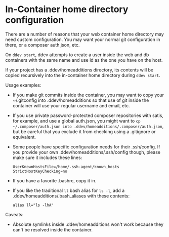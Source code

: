 <h1> In-Container home directory configuration</h1>

There are a number of reasons that your web container home directory may need custom configuration. You may want your normal git configuration in there, or a composer auth.json, etc.

On `ddev start`, ddev attempts to create a user inside the web and db containers with the same name and use id as the one you have on the host. 

If your project has a .ddev/homeadditions directory, its contents will be copied recursively into the in-container home directory during `ddev start`. 

Usage examples:

* If you make git commits inside the container, you may want to copy your ~/.gitconfig into .ddev/homeadditions so that use of git inside the container will use your regular username and email, etc.
* If you use private password-protected composer repositories with satis, for example, and use a global auth.json, you might want to `cp ~/.composer/auth.json into .ddev/homeadditions/.composer/auth.json`, but be careful that you exclude it from checking using a .gitignore or equivalent.
* Some people have specific configuration needs for their .ssh/config. If you provide your own .ddev/homeadditions/.ssh/config though, please make sure it includes these lines:
    ```
    UserKnownHostsFile=/home/.ssh-agent/known_hosts
    StrictHostKeyChecking=no
    ```
* If you have a favorite .bashrc, copy it in.

* If you like the traditional `ll` bash alias for `ls -l`, add a .ddev/homeadditions/.bash_aliases with these contents:
    ```
    alias ll="ls -lhA" 
    ```

Caveats:

* Absolute symlinks inside .ddev/homeadditions won't work because they can't be resolved inside the container.

